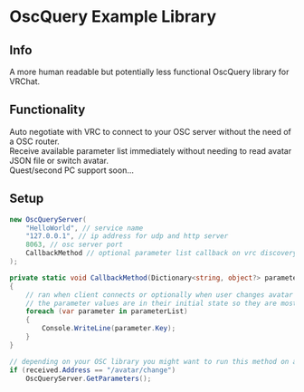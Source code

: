# OscQuery Example Library

## Info

A more human readable but potentially less functional OscQuery library for VRChat.

## Functionality

Auto negotiate with VRC to connect to your OSC server without the need of a OSC router.
<br>
Receive available parameter list immediately without needing to read avatar JSON file or switch avatar.
<br>
Quest/second PC support soon...

## Setup

```c#
new OscQueryServer(
    "HelloWorld", // service name
    "127.0.0.1", // ip address for udp and http server
    8063, // osc server port
    CallbackMethod // optional parameter list callback on vrc discovery
);

private static void CallbackMethod(Dictionary<string, object?> parameterList)
{
    // ran when client connects or optionally when user changes avatar
    // the parameter values are in their initial state so they are mostly useless
    foreach (var parameter in parameterList)
    {
        Console.WriteLine(parameter.Key);
    }
}

// depending on your OSC library you might want to run this method on avatar change to update your list of available parameters
if (received.Address == "/avatar/change")
    OscQueryServer.GetParameters();

```
